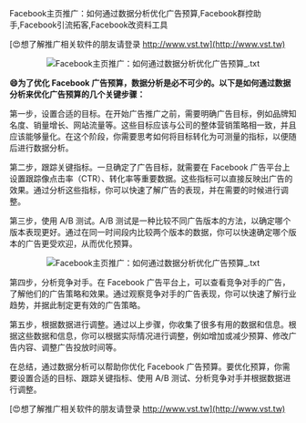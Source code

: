 Facebook主页推广：如何通过数据分析优化广告预算,Facebook群控助手,Facebook引流拓客,Facebook改资料工具

[😍想了解推广相关软件的朋友请登录 http://www.vst.tw](http://www.vst.tw)

 <center><img src="https://vst.tw/MP4/tuiguang/png/5.png" alt="Facebook主页推广：如何通过数据分析优化广告预算_.txt"></center>

**😄为了优化 Facebook 广告预算，数据分析是必不可少的。以下是如何通过数据分析来优化广告预算的几个关键步骤：**

第一步，设置合适的目标。在开始广告推广之前，需要明确广告目标，例如品牌知名度、销量增长、网站流量等。这些目标应该与公司的整体营销策略相一致，并且应该能够量化。在这个阶段，你需要思考如何将目标转化为可测量的指标，以便随后进行数据分析。

第二步，跟踪关键指标。一旦确定了广告目标，就需要在 Facebook 广告平台上设置跟踪像点击率（CTR）、转化率等重要数据。这些指标可以直接反映出广告的效果。通过分析这些指标，你可以快速了解广告的表现，并在需要的时候进行调整。

第三步，使用 A/B 测试。A/B 测试是一种比较不同广告版本的方法，以确定哪个版本表现更好。通过在同一时间段内比较两个版本的数据，你可以快速确定哪个版本的广告更受欢迎，从而优化预算。

 <center><img src="https://vst.tw/MP4/tuiguang/png/1.png" alt="Facebook主页推广：如何通过数据分析优化广告预算_.txt"></center>

第四步，分析竞争对手。在 Facebook 广告平台上，可以查看竞争对手的广告，了解他们的广告策略和效果。通过观察竞争对手的广告表现，你可以快速了解行业趋势，并据此制定更有效的广告策略。

第五步，根据数据进行调整。通过以上步骤，你收集了很多有用的数据和信息。根据这些数据和信息，你可以根据实际情况进行调整，例如增加或减少预算、修改广告内容、调整广告投放时间等。

在总结，通过数据分析可以帮助你优化 Facebook 广告预算。要优化预算，你需要设置合适的目标、跟踪关键指标、使用 A/B 测试、分析竞争对手并根据数据进行调整。

[😍想了解推广相关软件的朋友请登录 http://www.vst.tw](http://www.vst.tw)



